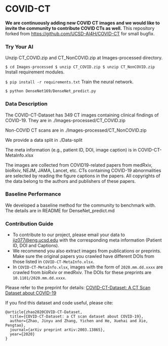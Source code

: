 # COVID-CT


**We are continuously adding new COVID CT images and we would like to invite the community to contribute COVID CTs as well.**
This repository forked from https://github.com/UCSD-AI4H/COVID-CT for small bugfix.

### Try Your AI

Unzip CT_COVID.zip and CT_NonCOVID.zip at Images-processed directory.  
  
`
$ cd Images-processed
$ unzip CT_COVID.zip
$ unzip CT_NonCOVID.zip
`
Install requirement modules.

`
$ pip install -r requirements.txt
`
Train the neural network.

`
$ python DenseNet169/DenseNet_predict.py
`


  

### Data Description

The COVID-CT-Dataset has 349 CT images containing clinical findings of COVID-19. They are in ./Images-processed/CT_COVID.zip 

Non-COVID CT scans are in ./Images-processed/CT_NonCOVID.zip

We provide a data split in ./Data-split

The meta information (e.g., patient ID, DOI, image caption) is in COVID-CT-MetaInfo.xlsx


The images are collected from COVID19-related papers from medRxiv, bioRxiv, NEJM, JAMA, Lancet, etc. CTs containing COVID-19 abnormalities are selected by reading the figure captions in the papers. All copyrights of the data belong to the authors and publishers of these papers.

### Baseline Performance
We developed a baseline method for the community to benchmark with.
The details are in README for DenseNet_predict.md

### Contribution Guide
 - To contribute to our project, please email your data to jiz077@eng.ucsd.edu with the corresponding meta information (Patient ID, DOI and Captions).
 - We recommend you also extract images from publications or preprints. Make sure the original papers you crawled have different DOIs from those listed in `COVID-CT-MetaInfo.xlsx`.
 - In `COVID-CT-MetaInfo.xlsx`, images with the form of `2020.mm.dd.xxxx` are crawled from bioRxiv or medRxiv. The DOIs for these preprints are `10.1101/2020.mm.dd.xxxx`.
 

Please refer to the preprint for details: [COVID-CT-Dataset: A CT Scan Dataset about COVID-19](https://arxiv.org/pdf/2003.13865.pdf)

If you find this dataset and code useful, please cite:

    @article{zhao2020COVID-CT-Dataset,
      title={COVID-CT-Dataset: a CT scan dataset about COVID-19},
      author={Zhao, Jinyu and Zhang, Yichen and He, Xuehai and Xie, Pengtao},
      journal={arXiv preprint arXiv:2003.13865}, 
      year={2020}
    }
